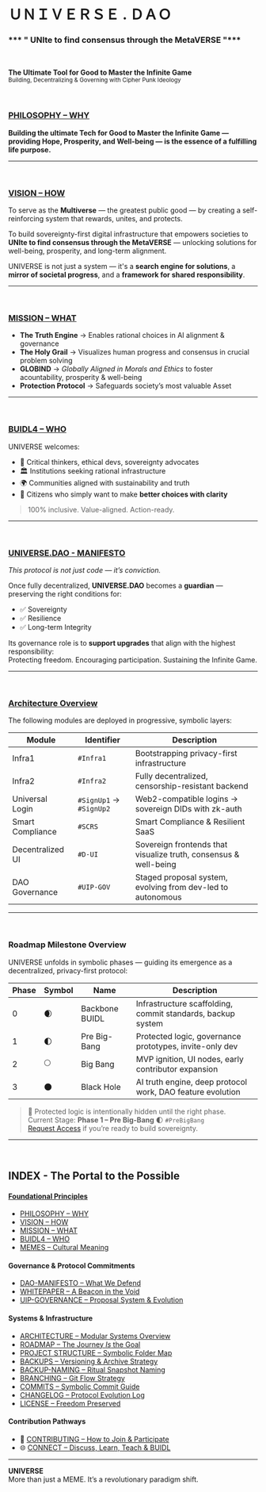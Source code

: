 # **ＵＮＩＶＥＲＳＥ . ＤＡＯ**
### </sub>*** " UNIte to find consensus through the MetaVERSE "***</sub>
<br>

**The Ultimate Tool for Good to Master the Infinite Game**<br>
<sub>Building, Decentralizing & Governing with Cipher Punk Ideology</sub>



<br>

### [PHILOSOPHY – WHY](docs/PHILOSOPHY.md) <a name="philosophy--the-why"></a>

**Building the ultimate Tech for Good to Master the Infinite Game — providing Hope, Prosperity, and Well-being — is the essence of a fulfilling life purpose.**

---

<br>

### [VISION – HOW](docs/VISION.md) <a name="vision--the-how"></a>

To serve as the **Multiverse** — the greatest public good — by creating a self-reinforcing system that rewards, unites, and protects.

To build sovereignty-first digital infrastructure that empowers societies to  
**UNIte to find consensus through the MetaVERSE** — unlocking solutions for well-being, prosperity, and long-term alignment.

UNIVERSE is not just a system — it's a **search engine for solutions**, a **mirror of societal progress**, and a **framework for shared responsibility**.

---

<br>

### [MISSION – WHAT](docs/MISSION.md) <a name="mission--the-what"></a>

- **The Truth Engine** → Enables rational choices in AI alignment & governance  
- **The Holy Grail** → Visualizes human progress and consensus in crucial problem solving  
- **GLOBIND** → *Globally Aligned in Morals and Ethics* to foster acountability, prosperity & well-being  
- **Protection Protocol** → Safeguards society’s most valuable Asset

---

<br>

### [BUIDL4 – WHO](docs/BUIDL4.md) <a name="buidl4--the-who"></a>

UNIVERSE welcomes:

- 🧠 Critical thinkers, ethical devs, sovereignty advocates  
- 🏛 Institutions seeking rational infrastructure  
- 🌍 Communities aligned with sustainability and truth  
- 🤝 Citizens who simply want to make **better choices with clarity**

> 100% inclusive. Value-aligned. Action-ready.

---

<br>

### [UNIVERSE.DAO - MANIFESTO](docs/UNIVERSE-DAO-MANIFESTO.md) <a name="universe-dao-manifesto"></a>  
_This protocol is not just code — it’s conviction._

Once fully decentralized, **UNIVERSE.DAO** becomes a **guardian** — preserving the right conditions for:

- ✅ Sovereignty  
- ✅ Resilience  
- ✅ Long-term Integrity  

Its governance role is to **support upgrades** that align with the highest responsibility:  
Protecting freedom. Encouraging participation. Sustaining the Infinite Game.

---

<br>

### [Architecture Overview](docs/D-ARCHITECTURE-OVERVIEW.md) <a name="architecture-overview"></a>

The following modules are deployed in progressive, symbolic layers:

| Module              | Identifier            | Description                                                                 |
|---------------------|------------------------|-----------------------------------------------------------------------------|
| Infra1              | `#Infra1`              | Bootstrapping privacy-first infrastructure                                  |
| Infra2              | `#Infra2`              | Fully decentralized, censorship-resistant backend                           |
| Universal Login     | `#SignUp1` → `#SignUp2`| Web2-compatible logins → sovereign DIDs with zk-auth                        |
| Smart Compliance    | `#SCRS`                | Smart Compliance & Resilient SaaS                                           |
| Decentralized UI    | `#D-UI`                | Sovereign frontends that visualize truth, consensus & well-being            |
| DAO Governance      | `#UIP-GOV`             | Staged proposal system, evolving from dev-led to autonomous                 |



---

<br>

### Roadmap Milestone Overview

UNIVERSE unfolds in symbolic phases — guiding its emergence as a decentralized, privacy-first protocol:

| Phase | Symbol | Name            | Description                                                        |
|-------|--------|------------------|--------------------------------------------------------------------|
| 0     | 🌒     | Backbone BUIDL   | Infrastructure scaffolding, commit standards, backup system        |
| 1     | 🌓     | Pre Big-Bang     | Protected logic, governance prototypes, invite-only dev            |
| 2     | 🌕     | Big Bang         | MVP ignition, UI nodes, early contributor expansion                |
| 3     | 🌑     | Black Hole       | AI truth engine, deep protocol work, DAO feature evolution         |

> 🔐 Protected logic is intentionally hidden until the right phase.  
> Current Stage: **Phase 1 – Pre Big-Bang** 🌓 `#PreBigBang`  
> [Request Access](https://universe.org/github) if you’re ready to build sovereignty.

---

<br>


## INDEX - The Portal to the Possible

#### <u>Foundational Principles</u>  
- [PHILOSOPHY – WHY](docs/PHILOSOPHY.md)  
- [VISION – HOW](docs/VISION.md)  
- [MISSION – WHAT](docs/MISSION.md)  
- [BUIDL4 – WHO](docs/BUIDL4.md)  
- [MEMES – Cultural Meaning](docs/MEMES.md) 
 

#### Governance & Protocol Commitments
- [DAO-MANIFESTO – What We Defend](docs/DAO-MANIFESTO.md)  
- [WHITEPAPER – A Beacon in the Void](docs/WHITEPAPER.md)  
- [UIP-GOVERNANCE – Proposal System & Evolution](0%20%23DAO%20-%20The%20Layer%20Zero/0.2%20proposals/#UIP-GOVERNANCE.md)  


#### Systems & Infrastructure
- [ARCHITECTURE – Modular Systems Overview](docs/D-ARCHITECTURE-OVERVIEW.md)  
- [ROADMAP – The Journey *Is* the Goal](docs/ROADMAP.md)  
- [PROJECT STRUCTURE – Symbolic Folder Map](docs/PROJECT-STRUCTURE.md)  
- [BACKUPS – Versioning & Archive Strategy](docs/ARCHIVE.md)  
- [BACKUP-NAMING – Ritual Snapshot Naming](docs/BACKUP-NAMING-GUIDE.md)  
- [BRANCHING – Git Flow Strategy](docs/BRANCHING-STRATEGY.md)  
- [COMMITS – Symbolic Commit Guide](docs/COMMIT-GUIDE.md)  
- [CHANGELOG – Protocol Evolution Log](docs/CHANGELOG.md)  
- [LICENSE – Freedom Preserved](.github/LICENSE)  


#### Contribution Pathways
- 🤝 [CONTRIBUTING – How to Join & Participate](CONTRIBUTING.md)  
- 🌐 [CONNECT – Discuss, Learn, Teach & BUIDL](docs/CONNECT.md)  
 

---


**UNIVERSE**  
More than just a MEME. It’s a revolutionary paradigm shift.
